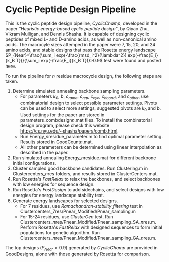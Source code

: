 # Cyclic Peptide Design Pipeline
This is the cyclic peptide design pipeline, _CyclicChamp_, developed in the paper _"Heuristic energy-based cyclic peptide design"_, by Qiyao Zhu, Vikram Mulligan, and Dennis Shasha. It is capable of designing cyclic peptides of mixed L- and D-amino acids, as well as non-canonical amino acids. The macrocyle sizes attemped in the paper were 7, 15, 20, and 24 amino acids, and stable designs that pass the Rosetta energy landscape $P_{Near}=\frac{\sum_i exp(-\frac{rmsd_i^2}{\lambda^2}) exp(-\frac{E_i}{k_B T})}{\sum_i exp(-\frac{E_i}{k_B T})}>0.9$ test were found and posted here.

To run the pipeline for _n_ residue macrocycle design, the following steps are taken.
1. Determine simulated annealing backbone sampling parameters.
   - For parameters $k_0$, $b$, $c_{rama}$, $c_{rep}$, $c_{cyc}$, $c_{hbond}$, and $c_{other}$, use combinatorial design to select possible parameter settings. Pivots can be used to select more settings, suggested pivots are $k_0$ and $b$. Used settings for the paper are stored in parameters_combdesign*n*.mat files. To install the combinatorial design program, please check this website https://cs.nyu.edu/~shasha/papers/comb.html.
   - Run Energy_*n*residue_parameter.m to find optimal parameter setting. Results stored in GoodCount*n*.mat.
   - All other parameters can be determined using linear interpolation as described in the paper.
2. Run simulated annealing Energy_*n*residue.mat for different backbone initial configurations.
3. Cluster sampled good backbone candidates. Run Clustering.m in Clustercenters_*n*res folders, and results stored in ClusterCenters.mat.
4. Run Rosetta's _FastRelax_ to relax the backbones, and select backbones with low energies for sequence design.
5. Run Rosetta's _FastDesign_ to add sidechains, and select designs with low energies for energy landscape stability test.
6. Generate energy landscapes for selected designs.
   - For 7 residues, use _Ramachandran-stability filtering_ test in Clustercenters_7res/Pnear_Modified/Pnear_sampling.m
   - For 15-24 residues, use _ClusterGen_ test. Run Clustercenters_*n*res/Pnear_Modified/Pnear_sampling_SA_*n*res.m. Perform Rosetta's _FastRelax_ with designed sequences to form initial populations for genetic algorithm. Run Clustercenters_*n*res/Pnear_Modified/Pnear_sampling_GA_*n*res.m.
  
The top designs ($P_{Near}>0.9$) generated by _CyclicChamp_ are provided in GoodDesigns, alone with those generated by Rosetta for comparison.

